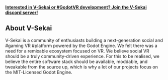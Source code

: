 **[Interested in V-Sekai or #GodotVR development? Join the V-Sekai discord server!](https://discord.gg/7BQDHesck8)**

## About V-Sekai

V-Sekai is a community of enthusiasts building a next-generation social and #gaming VR #platform powered by the Godot Engine. We felt there was a need for a remixable ecosystem focused on VR. We believe social VR should be a truly community-driven experience. For this to be realised, we believe the entire software stack should be available, moddable, and tweakable from the source up, which is why a lot of our projects focus on the MIT-Licensed Godot Engine.
